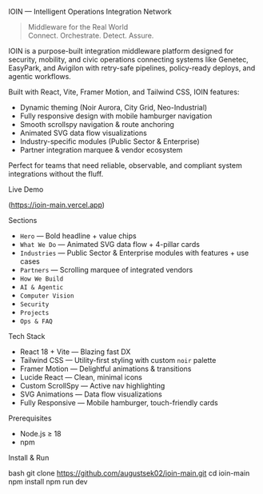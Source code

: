 IOIN — Intelligent Operations Integration Network

> Middleware for the Real World  
> Connect. Orchestrate. Detect. Assure.

IOIN is a purpose-built integration middleware platform designed for security, mobility, and civic operations connecting systems like Genetec, EasyPark, and Avigilon with retry-safe pipelines, policy-ready deploys, and agentic workflows.

Built with React, Vite, Framer Motion, and Tailwind CSS, IOIN features:

- Dynamic theming (Noir Aurora, City Grid, Neo-Industrial)
- Fully responsive design with mobile hamburger navigation
- Smooth scrollspy navigation & route anchoring
- Animated SVG data flow visualizations
- Industry-specific modules (Public Sector & Enterprise)
- Partner integration marquee & vendor ecosystem

Perfect for teams that need reliable, observable, and compliant system integrations  without the fluff.


Live Demo

(https://ioin-main.vercel.app) 


Sections

- `Hero` — Bold headline + value chips
- `What We Do` — Animated SVG data flow + 4-pillar cards
- `Industries` — Public Sector & Enterprise modules with features + use cases
- `Partners` — Scrolling marquee of integrated vendors
- `How We Build` 
- `AI & Agentic`
- `Computer Vision` 
- `Security` 
- `Projects`
- `Ops & FAQ`



Tech Stack

- React 18 + Vite — Blazing fast DX
- Tailwind CSS — Utility-first styling with custom `noir` palette
- Framer Motion — Delightful animations & transitions
- Lucide React — Clean, minimal icons
- Custom ScrollSpy — Active nav highlighting
- SVG Animations — Data flow visualizations
- Fully Responsive — Mobile hamburger, touch-friendly cards


Prerequisites

- Node.js ≥ 18
- npm 

Install & Run

bash
git clone https://github.com/augustsek02/ioin-main.git
cd ioin-main
npm install
npm run dev
